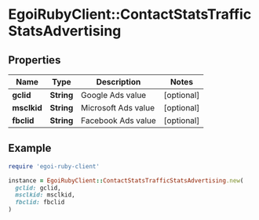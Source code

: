 # EgoiRubyClient::ContactStatsTrafficStatsAdvertising

## Properties

| Name | Type | Description | Notes |
| ---- | ---- | ----------- | ----- |
| **gclid** | **String** | Google Ads value | [optional] |
| **msclkid** | **String** | Microsoft Ads value | [optional] |
| **fbclid** | **String** | Facebook Ads value | [optional] |

## Example

```ruby
require 'egoi-ruby-client'

instance = EgoiRubyClient::ContactStatsTrafficStatsAdvertising.new(
  gclid: gclid,
  msclkid: msclkid,
  fbclid: fbclid
)
```

